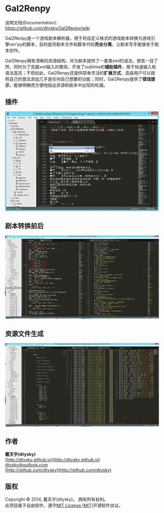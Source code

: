 Gal2Renpy
=========

说明文档(Documentation):  
<https://github.com/dtysky/Gal2Renpy/wiki>

Gal2Renpy是一个游戏剧本解析器，用于将自定义格式的游戏剧本转换为游戏引擎ren'py的脚本，目的是将剧本文件和脚本代码**完全分离**，让剧本写手能够安于剧本创作。  

Gal2Renpy拥有清晰的资源结构，并为剧本提供了一套类xml的语法，使其一目了然，同时为了克服xml输入的繁琐，开发了sublime的**辅助插件**，用于快速输入和语法高亮；不但如此，Gal2Renpy还提供简单灵活的**扩展方式**，高级用户可以按照自己的想法添加几乎是任何自己想要的功能；同时，Gal2Renpy提供了**错误提示**，能够明确而方便地指出资源和剧本中出现的纰漏。


插件
---
![](./ZRS/plugin.gif)


剧本转换前后
-----------
![](./ZRS/script.jpg)

资源文件生成
----------
![](./ZRS/source.jpg)

作者
---
**戴天宇(dtysky)**   
[http://dtysky.github.io](http://dtysky.github.io)  
[dtysky@outlook.com](dtysky@outlook.com)  
[http://github.com/dtysky](http://github.com/dtysky)

版权
---
Copyright © 2014, 戴天宇(dtysky)。 拥有所有权利。  
此项目属于自由软件，遵守[MIT License (MIT)](http://mit-license.org/)开源软件协议。